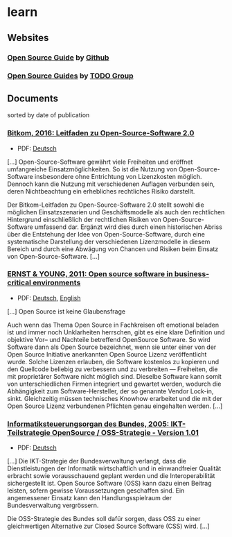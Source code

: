 # learn

## Websites

### [Open Source Guide](https://opensource.guide) by [Github](https://github.com/github/opensource.guide)
### [Open Source Guides](https://todogroup.org/guides/) by [TODO Group](https://todogroup.org/about/)

## Documents

sorted by date of publication 

### [Bitkom, 2016: Leitfaden zu Open-Source-Software 2.0](https://www.bitkom.org/Bitkom/Publikationen/Bitkom-Leitfaden-zu-Open-Source-Software-20.html)
 - PDF: [Deutsch](https://www.bitkom.org/noindex/Publikationen/2016/Leitfaden/Open-Source-Software-20/FirstSpirit-1498131485664160229-OSS-Open-Source-Software.pdf)

[…] Open-Source-Software gewährt viele Freiheiten und eröffnet umfangreiche Einsatzmöglichkeiten. So ist die Nutzung von Open-Source-Software insbesondere ohne Entrichtung von Lizenzkosten möglich. Dennoch kann die Nutzung mit verschiedenen Auflagen verbunden sein, deren Nichtbeachtung ein erhebliches rechtliches Risiko darstellt.

Der Bitkom-Leitfaden zu Open-Source-Software 2.0 stellt sowohl die möglichen Einsatzszenarien und Geschäftsmodelle als auch den rechtlichen Hintergrund einschließlich der rechtlichen Risiken von Open-Source-Software umfassend dar. Ergänzt wird dies durch einen historischen Abriss über die Entstehung der Idee von Open-Source-Software, durch eine systematische Darstellung der verschiedenen Lizenzmodelle in diesem Bereich und durch eine Abwägung von Chancen und Risiken beim Einsatz von Open-Source-Software. […]

### [ERNST & YOUNG, 2011: Open source software in business-critical environments](https://www.ossdirectory.com/oss-knowhow/details/kbarticle/open-source-software-im-geschaeftskritischen-einsatz)
 - PDF: [Deutsch](https://www.ossdirectory.com/knowhow/2011_OpenSourceSoftwareImGeschaeftskritischenEinsatz.pdf), [English](https://www.ossdirectory.com/fileadmin/user_upload/opensource.ch/knowhow/2011_OpenSourceSoftwareInBusiness-criticalEnvironments.pdf)

[…] Open Source ist keine Glaubensfrage

Auch wenn das Thema Open Source in Fachkreisen oft emotional beladen ist und immer noch Unklarheiten herrschen, gibt es eine klare Definition und objektive Vor– und Nachteile betreffend OpenSource Software. So wird Software dann als Open Source bezeichnet, wenn sie unter einer von der Open Source Initiative anerkannten Open Source Lizenz veröffentlicht wurde. Solche Lizenzen erlauben, die Software kostenlos zu kopieren und den Quellcode beliebig zu verbessern und zu verbreiten — Freiheiten, die mit proprietärer Software nicht möglich sind. Dieselbe Software kann somit von unterschiedlichen Firmen integriert und gewartet werden, wodurch die Abhängigkeit zum Software-​Hersteller, der so genannte Vendor Lock-​in, sinkt. Gleichzeitig müssen technisches Knowhow erarbeitet und die mit der Open Source Lizenz verbundenen Pflichten genau eingehalten werden. […]

### [Informatiksteuerungsorgan des Bundes, 2005: IKT-Teilstrategie OpenSource / OSS-Strategie - Version 1.01](https://www.isb.admin.ch/isb/de/home/ikt-vorgaben/strategien-teilstrategien/sb004-ikt-teilstrategie-open-source.html)
 - PDF: [Deutsch](https://www.isb.admin.ch/dam/isb/de/dokumente/ikt-vorgaben/strategien/oss/SB004%20-%20OSS-Strategie%20der%20Bundesverwaltung.pdf.download.pdf/sb004-oss_strategie_v_1-01_d_2005-03-15.pdf)
 
[…]
Die IKT-Strategie der Bundesverwaltung verlangt, dass die Dienstleistungen der Informatik wirtschaftlich und in einwandfreier Qualität erbracht sowie vorausschauend geplant werden und die Interoperabilität sichergestellt ist. Open Source Software (OSS) kann dazu einen Beitrag leisten, sofern gewisse Voraussetzungen geschaffen sind. Ein angemessener Einsatz kann den Handlungsspielraum der Bundesverwaltung vergrössern.  

Die OSS-Strategie des Bundes soll dafür sorgen, dass OSS zu einer gleichwertigen Alternative zur Closed Source Software (CSS) wird.
[…]
